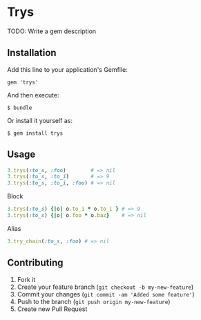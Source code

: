 # Trys

TODO: Write a gem description

## Installation

Add this line to your application's Gemfile:

    gem 'trys'

And then execute:

    $ bundle

Or install it yourself as:

    $ gem install trys

## Usage

```ruby
3.trys(:to_s, :foo)        # => nil
3.trys(:to_s, :to_i)       # => 9
3.trys(:to_s, :to_i, :foo) # => nil
```

Block 

```ruby
3.trys(:to_s) {|o| o.to_i * o.to_i } # => 9
3.trys(:to_s) {|o| o.foo * o.baz}    # => nil
```

Alias

```ruby
3.try_chain(:to_s, :foo) # => nil
```

## Contributing

1. Fork it
2. Create your feature branch (`git checkout -b my-new-feature`)
3. Commit your changes (`git commit -am 'Added some feature'`)
4. Push to the branch (`git push origin my-new-feature`)
5. Create new Pull Request
